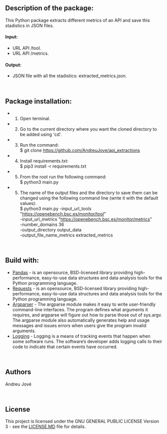 
## Description of the package:
This Python package extracts different metrics of an API and save this stadistics in JSON files.

#### Input:
- URL API /tool.
- URL API /metrics.

#### Output:
- JSON file with all the stadistics: extracted_metrics.json.


<br />


## Package installation:

- 1) Open terminal.
- 2) Go to the current directory where you want the cloned directory to be added using 'cd'.
- 3) Run the command: <br />
        $ git clone https://github.com/AndreuJove/api_extractions
- 4) Install requirements.txt:<br />
        $ pip3 install -r requirements.txt
- 5) From the root run the following command:<br />
        $ python3 main.py
- 5) The name of the output files and the directory to save them can be changed using the following command line (write it with the default values):<br />
        $ python3 main.py -input_url_tools "https://openebench.bsc.es/monitor/tool" <br />
                        -input_url_metrics "https://openebench.bsc.es/monitor/metrics" <br />
                        -number_domains 36 <br />
                        -output_directory output_data <br />
                        -output_file_name_metrics extracted_metrics <br />
<br />


## Build with:
- [Pandas](https://pandas.pydata.org/docs/) - is an opensource, BSD-licensed library providing high-performance, easy-to-use data structures and data analysis tools for the Python programming language.
- [Requests](https://pandas.pydata.org/docs/) - is an opensource, BSD-licensed library providing high-performance, easy-to-use data structures and data analysis tools for the Python programming language.
- [Argparser](https://docs.python.org/3/library/argparse.html) - The argparse module makes it easy to write user-friendly command-line interfaces. The program defines what arguments it requires, and argparse will figure out how to parse those out of sys.argv. The argparse module also automatically generates help and usage messages and issues errors when users give the program invalid arguments.
- [Logging](https://docs.python.org/3/howto/logging.html) - Logging is a means of tracking events that happen when some software runs. The software’s developer adds logging calls to their code to indicate that certain events have occurred.
<br />


## Authors

Andreu Jové

<br />


## License

This project is licensed under the GNU GENERAL PUBLIC LICENSE Version 3 - see the [LICENSE.MD](https://github.com/AndreuJove/mastercrawlerTFG/blob/master/LICENSE.md) file for details.